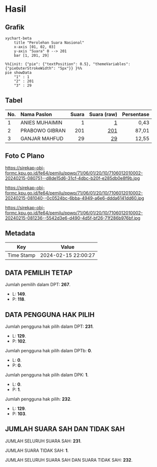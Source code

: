 # Hasil

## Grafik

```mermaid
xychart-beta
    title "Perolehan Suara Nasional"
    x-axis [01, 02, 03]
    y-axis "Suara" 0 --> 201
    bar [1, 201, 29]
```

```mermaid
%%{init: {"pie": {"textPosition": 0.5}, "themeVariables": {"pieOuterStrokeWidth": "5px"}} }%%
pie showData
    "1" : 1
    "2" : 201
    "3" : 29
```

## Tabel

| No. | Nama Paslon    | Suara | Suara (raw) | Persentase |
|:--- |:-------------- | -----:| -----------:| ----------:|
| 1   | ANIES MUHAIMIN | 1     | [1][p-1]    | 0,43       |
| 2   | PRABOWO GIBRAN | 201   | [201][p-2]  | 87,01      |
| 3   | GANJAR MAHFUD  | 29    | [29][p-3]   | 12,55      |


[p-1]: https://github.com/gigit-pemilu/pemilu-2024/blob/main/pilpres/hitung-suara/sub/71-sulawesi-utara/sub/06-minahasa-utara/sub/01-kema/sub/2010-waleo-dua/sub/002-tps/sub/paslon-1.txt
[p-2]: https://github.com/gigit-pemilu/pemilu-2024/blob/main/pilpres/hitung-suara/sub/71-sulawesi-utara/sub/06-minahasa-utara/sub/01-kema/sub/2010-waleo-dua/sub/002-tps/sub/paslon-2.txt
[p-3]: https://github.com/gigit-pemilu/pemilu-2024/blob/main/pilpres/hitung-suara/sub/71-sulawesi-utara/sub/06-minahasa-utara/sub/01-kema/sub/2010-waleo-dua/sub/002-tps/sub/paslon-3.txt

## Foto C Plano

https://sirekap-obj-formc.kpu.go.id/fe64/pemilu/ppwp/71/06/01/20/10/7106012010002-20240215-080751--d8de15d6-31cf-4dbc-b20f-e285db0e8f9b.jpg

https://sirekap-obj-formc.kpu.go.id/fe64/pemilu/ppwp/71/06/01/20/10/7106012010002-20240215-081040--0c0524bc-6bba-4949-a6e6-ddda6141dd60.jpg

https://sirekap-obj-formc.kpu.go.id/fe64/pemilu/ppwp/71/06/01/20/10/7106012010002-20240215-081236--5542d3e6-d490-4d5f-bf26-71f286b976bf.jpg


## Metadata

| Key        | Value               |
| ---------- | ------------------- |
| Time Stamp | 2024-02-15 22:00:27 |


## DATA PEMILIH TETAP

Jumlah pemilih dalam DPT: **267**.
 * L: **149**.
 * P: **118**.

## DATA PENGGUNA HAK PILIH

Jumlah pengguna hak pilih dalam DPT: **231**.
 * L: **129**.
 * P: **102**.

Jumlah pengguna hak pilih dalam DPTb: **0**.
 * L: **0**.
 * P: **0**.

Jumlah pengguna hak pilih dalam DPK: **1**.
 * L: **0**.
 * P: **1**.

Jumlah pengguna hak pilih: **232**.
 * L: **129**.
 * P: **103**.

## JUMLAH SUARA SAH DAN TIDAK SAH

JUMLAH SELURUH SUARA SAH: **231**.

JUMLAH SUARA TIDAK SAH: **1**.

JUMLAH SELURUH SUARA SAH DAN SUARA TIDAK SAH: **232**.


